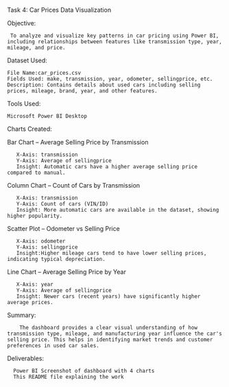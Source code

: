  Task 4: Car Prices Data Visualization 

Objective:

     To analyze and visualize key patterns in car pricing using Power BI, including relationships between features like transmission type, year, mileage, and price.

Dataset Used:
 
    File Name:car_prices.csv
    Fields Used: make, transmission, year, odometer, sellingprice, etc.
    Description: Contains details about used cars including selling prices, mileage, brand, year, and other features.

Tools Used:

    Microsoft Power BI Desktop
    
Charts Created:

   Bar Chart – Average Selling Price by Transmission
   
       X-Axis: transmission
       Y-Axis: Average of sellingprice
       Insight: Automatic cars have a higher average selling price compared to manual.

   Column Chart – Count of Cars by Transmission
   
       X-Axis: transmission
       Y-Axis: Count of cars (VIN/ID)
       Insight: More automatic cars are available in the dataset, showing higher popularity.

   Scatter Plot – Odometer vs Selling Price
   
       X-Axis: odometer
       Y-Axis: sellingprice
       Insight:Higher mileage cars tend to have lower selling prices, indicating typical depreciation.

   Line Chart – Average Selling Price by Year
   
       X-Axis: year
       Y-Axis: Average of sellingprice
       Insight: Newer cars (recent years) have significantly higher average prices.

 Summary:
 
        The dashboard provides a clear visual understanding of how transmission type, mileage, and manufacturing year influence the car's selling price. This helps in identifying market trends and customer preferences in used car sales.

Deliverables:

      Power BI Screenshot of dashboard with 4 charts
      This README file explaining the work
